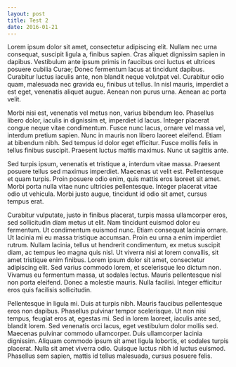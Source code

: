 ```yaml
---
layout: post
title: Test 2
date: 2016-01-21
---
```


Lorem ipsum dolor sit amet, consectetur adipiscing elit. Nullam nec urna consequat, suscipit ligula a, finibus sapien. Cras aliquet dignissim sapien in dapibus. Vestibulum ante ipsum primis in faucibus orci luctus et ultrices posuere cubilia Curae; Donec fermentum lacus at tincidunt dapibus. Curabitur luctus iaculis ante, non blandit neque volutpat vel. Curabitur odio quam, malesuada nec gravida eu, finibus ut tellus. In nisl mauris, imperdiet a est eget, venenatis aliquet augue. Aenean non purus urna. Aenean ac porta velit.

Morbi nisi est, venenatis vel metus non, varius bibendum leo. Phasellus libero dolor, iaculis in dignissim et, imperdiet id lacus. Integer placerat congue neque vitae condimentum. Fusce nunc lacus, ornare vel massa vel, interdum pretium sapien. Nunc in mauris non libero laoreet eleifend. Etiam at bibendum nibh. Sed tempus id dolor eget efficitur. Fusce mollis felis in tellus finibus suscipit. Praesent luctus mattis maximus. Nunc ut sagittis ante.

Sed turpis ipsum, venenatis et tristique a, interdum vitae massa. Praesent posuere tellus sed maximus imperdiet. Maecenas ut velit est. Pellentesque et quam turpis. Proin posuere odio enim, quis mattis eros laoreet sit amet. Morbi porta nulla vitae nunc ultricies pellentesque. Integer placerat vitae odio ut vehicula. Morbi justo augue, tincidunt id odio sit amet, cursus tempus erat.

Curabitur vulputate, justo in finibus placerat, turpis massa ullamcorper eros, sed sollicitudin diam metus ut elit. Nam tincidunt euismod dolor eu fermentum. Ut condimentum euismod nunc. Etiam consequat lacinia ornare. Ut lacinia mi eu massa tristique accumsan. Proin eu urna a enim imperdiet rutrum. Nullam lacinia, tellus ut hendrerit condimentum, ex metus suscipit diam, ac tempus leo magna quis nisl. Ut viverra nisi at lorem convallis, sit amet tristique enim finibus. Lorem ipsum dolor sit amet, consectetur adipiscing elit. Sed varius commodo lorem, et scelerisque leo dictum non. Vivamus eu fermentum massa, ut sodales lectus. Mauris pellentesque nisl non porta eleifend. Donec a molestie mauris. Nulla facilisi. Integer efficitur eros quis facilisis sollicitudin.

Pellentesque in ligula mi. Duis at turpis nibh. Mauris faucibus pellentesque eros non dapibus. Phasellus pulvinar tempor scelerisque. Ut non nisi tempus, feugiat eros at, egestas mi. Sed in lorem laoreet, iaculis ante sed, blandit lorem. Sed venenatis orci lacus, eget vestibulum dolor mollis sed. Maecenas pulvinar commodo ullamcorper. Duis ullamcorper lacinia dignissim. Aliquam commodo ipsum sit amet ligula lobortis, et sodales turpis placerat. Nulla sit amet viverra odio. Quisque luctus nibh id luctus euismod. Phasellus sem sapien, mattis id tellus malesuada, cursus posuere felis.

